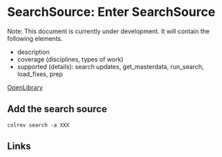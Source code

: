 # SearchSource: Enter SearchSource

Note: This document is currently under development. It will contain the following elements.

- description
- coverage (disciplines, types of work)
- supported (details): search updates, get_masterdata, run_search, load_fixes, prep

[OpenLibrary](https://openlibrary.org/)

## Add the search source

```
colrev search -a XXX
```

## Links
